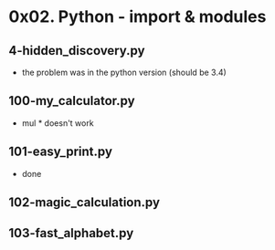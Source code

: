 # 0x02. Python - import & modules
## 4-hidden_discovery.py
- the problem was in the python version (should be 3.4)
## 100-my_calculator.py
- mul * doesn't work
## 101-easy_print.py
- done
## 102-magic_calculation.py
## 103-fast_alphabet.py
